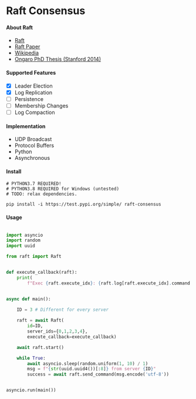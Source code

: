 # Raft Consensus

#### About Raft
 * [Raft](https://raft.github.io/ "Raft")
 * [Raft Paper](https://raft.github.io/raft.pdf "raft.pdf")
 * [Wikipedia](https://en.wikipedia.org/wiki/Raft_(algorithm) "Wikipedia")
 * [Ongaro PhD Thesis (Stanford 2014)](https://web.stanford.edu/~ouster/cgi-bin/papers/OngaroPhD.pdf "OngaroPhD")

#### Supported Features

- [x] Leader Election
- [x] Log Replication
- [ ] Persistence
- [ ] Membership Changes
- [ ] Log Compaction

#### Implementation
 * UDP Broadcast
 * Protocol Buffers
 * Python
 * Asynchronous

#### Install

```
# PYTHON3.7 REQUIRED!
# PYTHON3.8 REQUIRED for Windows (untested)
# TODO: relax dependencies.

pip install -i https://test.pypi.org/simple/ raft-consensus
```

#### Usage

```python

import asyncio
import random
import uuid

from raft import Raft


def execute_callback(raft):
    print(
        f"Exec {raft.execute_idx}: {raft.log[raft.execute_idx].command.decode('utf-8')} {raft.state}")


async def main():
    
    ID = 3 # Different for every server

    raft = await Raft(
        id=ID, 
        server_ids={0,1,2,3,4}, 
        execute_callback=execute_callback)

    await raft.start()

    while True:
        await asyncio.sleep(random.uniform(1, 10) / 1)
        msg = f"{str(uuid.uuid4())[:8]} from server {ID}"
        success = await raft.send_command(msg.encode('utf-8'))


asyncio.run(main())

```
